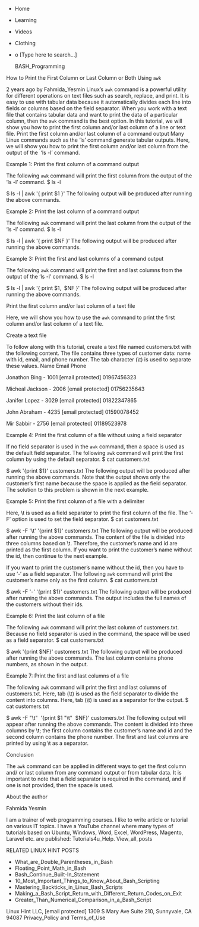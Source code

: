 





















































* Home
* Learning
* Videos
* Clothing
*
  o [Type here to search...]


   BASH_Programming


How to Print the First Column or Last Column or Both Using `awk`

2 years ago
by Fahmida_Yesmin
Linux’s `awk` command is a powerful utility for different operations on text
files such as search, replace, and print. It is easy to use with tabular data
because it automatically divides each line into fields or columns based on the
field separator. When you work with a text file that contains tabular data and
want to print the data of a particular column, then the `awk` command is the
best option. In this tutorial, we will show you how to print the first column
and/or last column of a line or text file.
Print the first column and/or last column of a command output
Many Linux commands such as the ‘ls’ command generate tabular outputs. Here, we
will show you how to print the first column and/or last column from the output
of the  ‘ls -l’ command.

Example 1: Print the first column of a command output

The following `awk` command will print the first column from the output of the
‘ls -l’ command.
$ ls -l

$ ls -l | awk '{ print $1 }'
The following output will be produced after running the above commands.

Example 2: Print the last column of a command output

The following `awk` command will print the last column from the output of the
‘ls -l’ command.
$ ls -l

$ ls -l | awk '{ print $NF }'
The following output will be produced after running the above commands.

Example 3: Print the first and last columns of a command output

The following `awk` command will print the first and last columns from the
output of the ‘ls -l’ command.
$ ls -l

$ ls -l | awk '{ print $1,  $NF }'
The following output will be produced after running the above commands.

Print the first column and/or last column of a text file

Here, we will show you how to use the `awk` command to print the first column
and/or last column of a text file.

Create a text file

To follow along with this tutorial, create a text file named customers.txt with
the following content. The file contains three types of customer data: name
with id, email, and phone number. The tab character (\t) is used to separate
these values.
Name Email Phone

Jonathon Bing - 1001 [email protected] 01967456323

Micheal Jackson - 2006 [email protected] 01756235643

Janifer Lopez - 3029 [email protected] 01822347865

John Abraham - 4235 [email protected] 01590078452

Mir Sabbir - 2756 [email protected] 01189523978

Example 4: Print the first column of a file without using a field separator

If no field separator is used in the `awk` command, then a space is used as the
default field separator. The following `awk` command will print the first
column by using the default separator.
$ cat customers.txt

$ awk '{print $1}' customers.txt
The following output will be produced after running the above commands. Note
that the output shows only the customer’s first name because the space is
applied as the field separator. The solution to this problem is shown in the
next example.

Example 5: Print the first column of a file with a delimiter

Here, \t is used as a field separator to print the first column of the file.
The ‘-F’ option is used to set the field separator.
$ cat customers.txt

$ awk -F '\t' '{print $1}' customers.txt
The following output will be produced after running the above commands. The
content of the file is divided into three columns based on \t. Therefore, the
customer’s name and id are printed as the first column. If you want to print
the customer’s name without the id, then continue to the next example.

If you want to print the customer’s name without the id, then you have to use
‘-‘ as a field separator. The following `awk` command will print the customer’s
name only as the first column.
$ cat customers.txt

$ awk -F '-' '{print $1}' customers.txt
The following output will be produced after running the above commands. The
output includes the full names of the customers without their ids.

Example 6: Print the last column of a file

The following `awk` command will print the last column of customers.txt.
Because no field separator is used in the command, the space will be used as a
field separator.
$ cat customers.txt

$ awk '{print $NF}' customers.txt
The following output will be produced after running the above commands. The
last column contains phone numbers, as shown in the output.

Example 7: Print the first and last columns of a file

The following `awk` command will print the first and last columns of
customers.txt. Here, tab (\t) is used as the field separator to divide the
content into columns. Here, tab (\t) is used as a separator for the output.
$ cat customers.txt

$ awk -F "\t"  '{print $1 "\t"  $NF}' customers.txt
The following output will appear after running the above commands. The content
is divided into three columns by \t; the first column contains the customer’s
name and id and the second column contains the phone number. The first and last
columns are printed by using \t as a separator.

Conclusion

The `awk` command can be applied in different ways to get the first column and/
or last column from any command output or from tabular data. It is important to
note that a field separator is required in the command, and if one is not
provided, then the space is used.


About the author


Fahmida Yesmin

I am a trainer of web programming courses. I like to write article or tutorial
on various IT topics. I have a YouTube channel where many types of tutorials
based on Ubuntu, Windows, Word, Excel, WordPress, Magento, Laravel etc. are
published: Tutorials4u_Help.
View_all_posts

RELATED LINUX HINT POSTS


* What_are_Double_Parentheses_in_Bash
* Floating_Point_Math_in_Bash
* Bash_Continue_Built-In_Statement
* 10_Most_Important_Things_to_Know_About_Bash_Scripting
* Mastering_Backticks_in_Linux_Bash_Scripts
* Making_a_Bash_Script_Return_with_Different_Return_Codes_on_Exit
* Greater_Than_Numerical_Comparison_in_a_Bash_Script

Linux Hint LLC, [email protected]
1309 S Mary Ave Suite 210, Sunnyvale, CA 94087
 Privacy_Policy and Terms_of_Use
